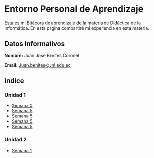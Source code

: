 # Entorno Personal de Aprendizaje 

Esta es mi Bitácora de aprendizaje de la materia de Didáctica de la Informática. En esta pagina compartiré mi experiencia en esta materia.

## Datos informativos

**Nombre:** Juan Jose Benites Coronel

**Email:** Juan.benites@unl.edu.ec



## índice

### Unidad 1
  - [Semana 5](/unidad1/Semana1.md)
  - [Semana 5](/unidad1/Semana2.md)
  - [Semana 5](/unidad1/Semana3.md)
  - [Semana 5](/unidad1/Semana4.md)
  - [Semana 5](/unidad1/Semana5.md)


### Unidad 2
  - [Semana 1](/unidad2/semana1.md)
